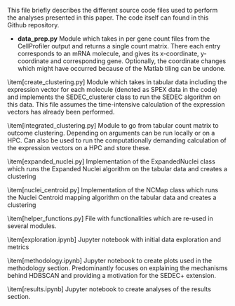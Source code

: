 This file briefly describes the different source code files used to perform the analyses presented in this paper. The code itself can found in this Github repository. 

-  **data_prep.py** Module which takes in per gene count files from the CellProfiler output and returns a single count matrix. There each entry corresponds to an mRNA molecule, and gives its x-coordinate, y-coordinate and corresponding gene. Optionally, the coordinate changes which might have occurred because of the Matlab tiling can be undone. 

\item[create_clustering.py] Module which takes in tabular data including the expression vector for each molecule (denoted as SPEX data in the code) and implements the SEDEC_clusterer class to run the SEDEC algorithm on this data. This file assumes the time-intensive calculation of the expression vectors has already been performed. 

\item[integrated_clustering.py] Module to go from tabular count matrix to outcome clustering. Depending on arguments can be run locally or on a HPC. Can also be used to run the computationally demanding calculation of the expression vectors on a HPC and store these. 

\item[expanded_nuclei.py] Implementation of the ExpandedNuclei class which runs the Expanded Nuclei algorithm on the tabular data and creates a clustering

\item[nuclei_centroid.py] Implementation of the NCMap class which runs the Nuclei Centroid mapping algorithm on the tabular data and creates a clustering

\item[helper_functions.py] File with functionalities which are re-used in several modules. 

\item[exploration.ipynb] Jupyter notebook with initial data exploration and metrics

\item[methodology.ipynb] Jupyter notebook to create plots used in the methodology section. Predominantly focuses on explaining the mechanisms behind HDBSCAN and providing a motivation for the SEDEC+ extension.  

\item[results.ipynb] Jupyter notebook to create analyses of the results section.
